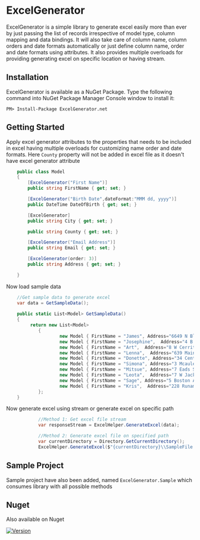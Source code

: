 # ExcelGenerator
ExcelGenerator is a simple library to generate excel easily more than ever by just passing the list of records irrespective of model type, column mapping and data bindings. It will also take care of column name, column orders and date formats automatically or just define column name, order and date formats using attributes. It also provides multiple overloads for providing generating excel on specific location or having stream.

## Installation
ExcelGenerator is available as a NuGet Package. Type the following command into NuGet Package Manager Console window to install it:

```
PM> Install-Package ExcelGenerator.net
```

## Getting Started
Apply excel generator attributes to the properties that needs to be included in excel having multiple overloads for customizing name order and date formats. 
Here `County` property will not be added in excel file as it doesn't have excel generator attribute

```csharp
    public class Model
    {
        [ExcelGenerator("First Name")]
        public string FirstName { get; set; }

        [ExcelGenerator("Birth Date",dateFormat:"MMM dd, yyyy")]
        public DateTime DateOfBirth { get; set; }

        [ExcelGenerator]
        public string City { get; set; }

        public string County { get; set; }

        [ExcelGenerator("Email Address")]
        public string Email { get; set; }

        [ExcelGenerator(order: 3)]
        public string Address { get; set; }

    }
```

Now load sample data  
```csharp
    //Get sample data to generate excel 
    var data = GetSampleData();
            
	public static List<Model> GetSampleData()
    {
         return new List<Model>
            {
                    new Model { FirstName = "James", Address="6649 N Blue Gum St", City="New Orleans" , County="Orleans",  Email="jbutt@gmail.com", DateOfBirth=DateTime.Now},
                    new Model { FirstName = "Josephine",  Address="4 B Blue Ridge Blvd", City="Brighton" , County="Livingston",  Email="josephine_darakjy@darakjy.org", DateOfBirth=DateTime.Now},
                    new Model { FirstName = "Art",  Address="8 W Cerritos Ave #54", City="Bridgeport" , County="Gloucester", Email="art@venere.org", DateOfBirth=DateTime.Now},
                    new Model { FirstName = "Lenna",  Address="639 Main St", City="Anchorage" , County="Anchorage", Email="lpaprocki@hotmail.com", DateOfBirth=DateTime.Now},
                    new Model { FirstName = "Donette", Address="34 Center St", City="Hamilton" , County="Butler", Email="donette.foller@cox.net", DateOfBirth=DateTime.Now},
                    new Model { FirstName = "Simona", Address="3 Mcauley Dr", City="Ashland" , County="Ashland", Email="simona@morasca.com", DateOfBirth=DateTime.Now},
                    new Model { FirstName = "Mitsue", Address="7 Eads St", City="Chicago" , County="Cook", Email="mitsue_tollner@yahoo.com", DateOfBirth=DateTime.Now},
                    new Model { FirstName = "Leota",  Address="7 W Jackson Blvd", City="San Jose" , County="Santa Clara", Email="leota@hotmail.com", DateOfBirth=DateTime.Now},
                    new Model { FirstName = "Sage", Address="5 Boston Ave #88", City="Sioux Falls" , County="Minnehaha", Email="sage_wieser@cox.net", DateOfBirth=DateTime.Now},
                    new Model { FirstName = "Kris",  Address="228 Runamuck Pl #2808", City="Baltimore" , County="Baltimore City", Email="kris@gmail.com", DateOfBirth=DateTime.Now},
            };
    }
```

Now generate excel using stream or generate excel on specific path
```csharp
            //Method 1: Get excel file stream 
            var responseStream = ExcelHelper.GenerateExcel(data);

            //Method 2: Generate excel file on specified path 
            var currentDirectory = Directory.GetCurrentDirectory();
            ExcelHelper.GenerateExcel($"{currentDirectory}\\SampleFile.xlsx", data);

```

## Sample Project 
Sample project have also been added, named `ExcelGenerator.Sample` which consumes library with all possible methods  

## Nuget
Also available on Nuget 

[![Version](https://img.shields.io/nuget/vpre/ExcelGenerator.net.svg)](https://www.nuget.org/packages/ExcelGenerator.net)
